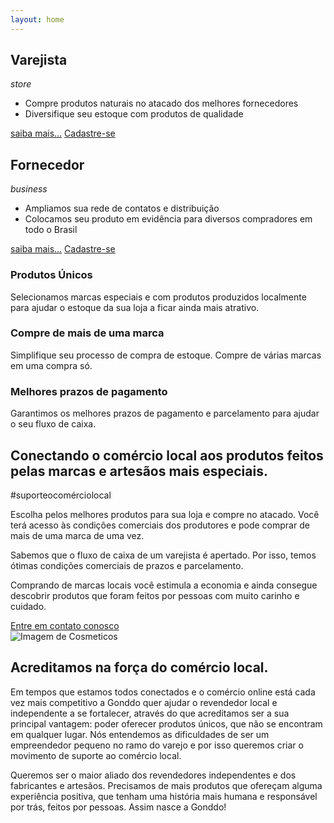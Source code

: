 ```yaml
---
layout: home
---
```


<section id="gnd-institutional-activities">
  <div class="gnd-institutional-retailer">
    <div class="gnd-institutional-title">
      <h2>Varejista</h2><i class="material-icons">store</i> 
    </div>
    <div class="gnd-institutional-advantages">
      <ul class="gnd-institutional-advantages-list">
        <li>Compre produtos naturais no atacado dos melhores fornecedores</li>
        <li>Diversifique seu estoque com produtos de qualidade</li>
      </ul>
    </div>
    <div class="gnd-institutional-advantages-links">
      <a href="#">saiba mais...</a>
      <a id="gnd-signInBtn" class="gnd-sign-in-link" href="#">Cadastre-se</a>
    </div>
  </div>
  <div class="gnd-institutional-supplier">
    <div class="gnd-institutional-title">
      <h2>Fornecedor</h2><i class="material-icons">business</i>
    </div>
    <div class="gnd-institutional-advantages">
      <ul class="gnd-institutional-advantages-list">
        <li>Ampliamos sua rede de contatos e distribuição</li>
        <li>Colocamos seu produto em evidência para diversos compradores em todo o Brasil</li>
      </ul>
    </div>
    <div class="gnd-institutional-advantages-links">
      <a href="#">saiba mais...</a>
      <a id="gnd-signInBtn" class="gnd-sign-in-link" href="#">Cadastre-se</a>
    </div>
  </div>
</section>
<section id="gnd-inspiration">
  <div class="gnd-inspiration-item">
    <div class="gnd-inspiration-item-content">
      <div class="gnd-inspiration-item-title">
        <h3>Produtos Únicos</h3>
      </div>
      <div class="gnd-inspiration-item-text">
        <p>Selecionamos marcas especiais e com produtos produzidos localmente para ajudar o estoque da sua loja a ficar ainda mais atrativo.</p>
      </div>
    </div>
  </div>
  <div class="gnd-inspiration-item gnd-box-border">
    <div class="gnd-inspiration-item-content">
      <div class="gnd-inspiration-item-title">
        <h3>Compre de mais de uma marca</h3>
      </div>
      <div class="gnd-inspiration-item-text">
        <p>Simplifique seu processo de compra de estoque. Compre de várias marcas em uma compra só.</p>
      </div>
    </div>
  </div>
  <div class="gnd-inspiration-item">
    <div class="gnd-inspiration-item-content">
      <div class="gnd-inspiration-item-title">
        <h3>Melhores prazos de pagamento</h3>
      </div>
      <div class="gnd-inspiration-item-text">
        <p>Garantimos os melhores prazos de pagamento e parcelamento para ajudar o seu fluxo de caixa.</p>
      </div>
    </div>
  </div>
</section>

<section id="gnd-how-it-works">
  <div class="gnd-hiw-content-container">
    <div class="gnd-hiw-phrase-container">
      <div class="gnd-hiw-phrase">
        <h1>
          Conectando o comércio local aos produtos feitos pelas marcas e artesãos mais especiais.
        </h1>
      </div>
      <div class="gnd-hiw-phrase-hashtag">
        <span>#suporteocomérciolocal</span>
      </div>
    </div>
    <div class="gnd-hiw-description">
      <div class="gnd-hiw-description-article-container">
        <article class="gnd-hiw-description-article">
          <p>
            Escolha pelos melhores produtos para sua loja e compre no atacado. Você terá acesso às condições comerciais dos produtores e pode comprar de mais de uma marca de uma vez.
          </p>
          <p>
            Sabemos que o fluxo de caixa de um varejista é apertado. Por isso, temos ótimas condições comerciais de prazos e parcelamento.
          </p>
          <p>
            Comprando de marcas locais você estimula a economia e ainda consegue descobrir produtos que foram feitos por pessoas com muito carinho e cuidado.
          </p>
        </article>
      </div>
      <a id="gnd-contactBtn" class="gnd-hiw-footer-contact" href="#">Entre em contato conosco</a>
    </div>
  </div>
</section>

<section id="gnd-values">
  <div class="gnd-values-image-container">
    <img class="gnd-values-image" src="/assets/img/gonddo_values_image.png" alt="Imagem de Cosmeticos">
  </div>
  <div class="gnd-values-gonddo-description">
    <div class="gnd-values-gonddo-description-title">
      <h1>Acreditamos na força do comércio local.</h1>
    </div>
    <div class="gnd-values-gonddo-description-txt">
      <p>
        Em tempos que estamos todos conectados e o comércio online está cada vez mais competitivo a Gonddo quer ajudar o revendedor local e independente a se fortalecer, através do que acreditamos ser a sua principal vantagem: poder oferecer produtos únicos, que não se encontram em qualquer lugar. Nós entendemos as dificuldades de ser um empreendedor pequeno no ramo do varejo e por isso queremos criar o movimento de suporte ao comércio local.
      </p>
      <p>
        Queremos ser o maior aliado dos revendedores independentes e dos fabricantes e artesãos. Precisamos de mais produtos que ofereçam alguma experiência positiva, que tenham uma história mais humana e responsável por trás, feitos por pessoas. Assim nasce a Gonddo!
      </p>
    </div>
  </div>
</section>

